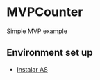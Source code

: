# MVPCounter
Simple MVP example

## Environment set up
- [Instalar AS](https://developer.android.com/studio/install.html?hl=es-419)